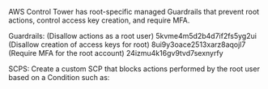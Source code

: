 AWS Control Tower has root-specific managed Guardrails that prevent root actions, control access key creation, and require MFA.

Guardrails: (Disallow actions as a root user) 5kvme4m5d2b4d7if2fs5yg2ui (Disallow creation of access keys for root) 8ui9y3oace2513xarz8aqojl7 (Require MFA for the root account) 24izmu4k16gv9tvd7sexnyrfy

SCPS: Create a custom SCP that blocks actions performed by the root user based on a Condition such as:
